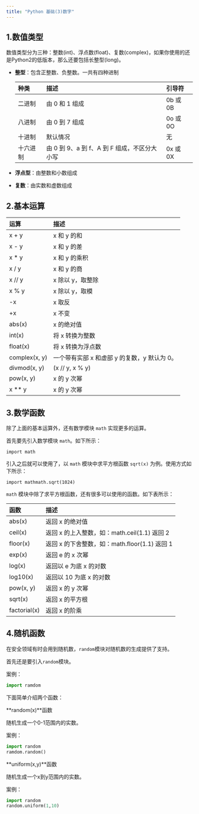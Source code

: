 ```yaml
---
title: "Python 基础(3)数字"
---
```

## 1.数值类型

数值类型分为三种：整数(int)、浮点数(float)、复数(complex)，如果你使用的还是Python2的低版本，那么还要包括长整型(long)。

- **整型**：包含正整数、负整数。一共有四种进制

  | 种类     | 描述                                    | 引导符   |
  | :------- | :------------------------------------  | :----- 	|
  | 二进制   | 由 0 和 1 组成                           | 0b 或 0B |
  | 八进制   | 由 0 到 7 组成                           | 0o 或 0O |
  | 十进制   | 默认情况                               	 | 无       |
  | 十六进制 | 由 0 到 9、a 到 f、A 到 F 组成，不区分大小写 | 0x 或 0X |
  
- **浮点型**：由整数和小数组成

- **复数**：由实数和虚数组成



## 2.基本运算

| 运算          | 描述                                         |
| :------------ | :------------------------------------------- |
| x + y         | x 和 y 的和                                  |
| x - y         | x 和 y 的差                                  |
| x * y         | x 和 y 的乘积                                |
| x / y         | x 和 y 的商                                  |
| x // y        | x 除以 y，取整除                             |
| x % y         | x 除以 y，取模                               |
| -x            | x 取反                                       |
| +x            | x 不变                                       |
| abs(x)        | x 的绝对值                                   |
| int(x)        | 将 x 转换为整数                              |
| float(x)      | 将 x 转换为浮点数                            |
| complex(x, y) | 一个带有实部 x 和虚部 y 的复数，y 默认为 0。 |
| divmod(x, y)  | (x // y, x % y)                              |
| pow(x, y)     | x 的 y 次幂                                  |
| x ** y        | x 的 y 次幂                                  |



## 3.数学函数

除了上面的基本运算外，还有数学模块 `math` 实现更多的运算。

首先要先引入数学模块 `math`。如下所示：

```
import math
```

引入之后就可以使用了，以 `math` 模块中求平方根函数 `sqrt(x)` 为例。使用方式如下所示：

```
import mathmath.sqrt(1024)
```

`math` 模块中除了求平方根函数，还有很多可以使用的函数。如下表所示：

| 函数         | 描述                                          |
| :----------- | :-------------------------------------------- |
| abs(x)       | 返回 x 的绝对值                               |
| ceil(x)      | 返回 x 的上入整数，如：math.ceil(1.1) 返回 2  |
| floor(x)     | 返回 x 的下舍整数，如：math.floor(1.1) 返回 1 |
| exp(x)       | 返回 e 的 x 次幂                              |
| log(x)       | 返回以 e 为底 x 的对数                        |
| log10(x)     | 返回以 10 为底 x 的对数                       |
| pow(x, y)    | 返回 x 的 y 次幂                              |
| sqrt(x)      | 返回 x 的平方根                               |
| factorial(x) | 返回 x 的阶乘                                 |



## 4.随机函数

在安全领域有时会用到随机数，`random`模块对随机数的生成提供了支持。

首先还是要引入`random`模块。

案例：

```python
import ramdom
```

下面简单介绍两个函数：

**random(x)**函数

随机生成一个0-1范围内的实数。

案例：

```python
import random
ramdom.random()
```

**uniform(x,y)**函数

随机生成一个x到y范围内的实数。

案例：

```python
import random
random.uniform(1,10)
```

